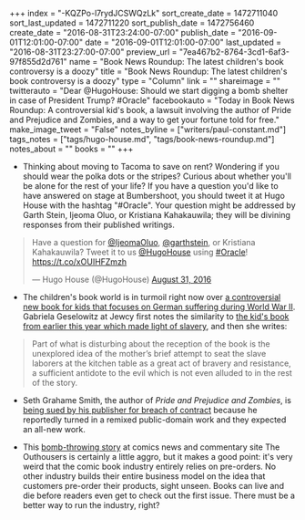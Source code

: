 +++
index = "-KQZPo-l7rydJCSWQzLk"
sort_create_date = 1472711040
sort_last_updated = 1472711220
sort_publish_date = 1472756460
create_date = "2016-08-31T23:24:00-07:00"
publish_date = "2016-09-01T12:01:00-07:00"
date = "2016-09-01T12:01:00-07:00"
last_updated = "2016-08-31T23:27:00-07:00"
preview_url = "7ea467b2-8764-3cd1-6af3-97f855d2d761"
name = "Book News Roundup: The latest children's book controversy is a doozy"
title = "Book News Roundup: The latest children's book controversy is a doozy"
type = "Column"
link = ""
shareimage = ""
twitterauto = "Dear @HugoHouse: Should we start digging a bomb shelter in case of President Trump? #Oracle"
facebookauto = "Today in Book News Roundup: A controversial kid's book, a lawsuit involving the author of Pride and Prejudice and Zombies, and a way to get your fortune told for free."
make_image_tweet = "False"
notes_byline = ["writers/paul-constant.md"]
tags_notes = ["tags/hugo-house.md", "tags/book-news-roundup.md"]
notes_about = ""
books = ""
+++
* Thinking about moving to Tacoma to save on rent? Wondering if you should wear the polka dots or the stripes? Curious about whether you'll be alone for the rest of your life? If you have a question you'd like to have answered on stage at Bumbershoot, you should tweet it at Hugo House with the hashtag "#Oracle". Your question might be addressed by Garth Stein, Ijeoma Oluo, or Kristiana Kahakauwila; they will be divining responses from their published writings.

<blockquote class="twitter-tweet" data-lang="en"><p lang="tl" dir="ltr">Have a question for <a href="https://twitter.com/IjeomaOluo">@IjeomaOluo</a>, <a href="https://twitter.com/garthstein">@garthstein</a>, or Kristiana Kahakauwila? Tweet it to us <a href="https://twitter.com/HugoHouse">@HugoHouse</a> using <a href="https://twitter.com/hashtag/Oracle?src=hash">#Oracle</a>! <a href="https://t.co/xOUIHFZmzh">https://t.co/xOUIHFZmzh</a></p>&mdash; Hugo House (@HugoHouse) <a href="https://twitter.com/HugoHouse/status/771118291905421312">August 31, 2016</a></blockquote>

* The children's book world is in turmoil right now over [a controversial new book for kids that focuses on German suffering during World War II](http://jewcy.com/jewish-arts-and-culture/childrens-book-german-suffering-wwii). Gabriela Geselowitz at Jewcy first notes the similarity to [the kid's book from earlier this year which made light of slavery](http://www.seattlereviewofbooks.com/reviews/the-idea-of-freedom-might-be-too-great-a-temptation-for-them-to-resist/), and then she writes:

<blockquote>Part of what is disturbing about the reception of the book is the unexplored idea of the mother’s brief attempt to seat the slave laborers at the kitchen table as a great act of bravery and resistance, a sufficient antidote to the evil which is not even alluded to in the rest of the story.</blockquote>

* Seth Grahame Smith, the author of *Pride and Prejudice and Zombies*, is [being sued by his publisher for breach of contract](http://www.dailydot.com/parsec/seth-grahame-smith-publisher-sued-pride-prejudice/) because he reportedly turned in a remixed public-domain work and they expected an all-new work. 

* This [bomb-throwing story](http://www.theouthousers.com/index.php/features/136167-die-industry-die-or-why-letting-comics-fail-is-the-real-only-way-to-save-the-industry.html) at comics news and commentary site The Outhousers is certainly a little aggro, but it makes a good point: it's very weird that the comic book industry entirely relies on pre-orders. No other industry builds their entire business model on the idea that customers pre-order their products, sight unseen. Books can live and die before readers even get to check out the first issue. There must be a better way to run the industry, right?


